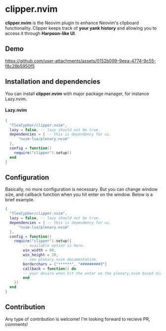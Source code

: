 # clipper.nvim
**clipper.nvim** is the Neovim plugin to enhance Neovim's clipboard functionality.
Clipper keeps track of **your yank history** and allowing you to access it through **Harpoon-like UI**.

## Demo

https://github.com/user-attachments/assets/0152b099-9eea-4774-9c55-f8c28b5950f5



## Installation and dependencies
You can install **clipper.nvim** with major package manager, for instance Lazy.nvim.
#### Lazy.nvim ####
```lua
{
  "TlexCypher/clipper.nvim",
  lazy = false, -- lazy should not be true.
  dependencies = { -- this is dependency for ui.
      "nvim-lua/plenary.nvim"
  },
  config = function()
    require("clipper").setup()
  end
}

```
## Configuration
Basically, no more configuration is necessary.
But you can change window size, and callback function when you hit enter on the window.
Below is a brief example.

```lua
{
  "TlexCypher/clipper.nvim",
  lazy = false, -- lazy should not be true.
  dependencies = { -- this is dependency for ui.
      "nvim-lua/plenary.nvim"
  },
  config = function()
    require("clipper").setup({
        -- available option is here.
        win_width = 80,
        win_height = 20,
        -- see plenary.nvim documentation.
        borderchars = {"******", "#########3"}
        callback = function() do
        -- your desire when hit the enter on the plenary.nvim based dialog.
        end
    })
  end
}
```

## Contribution
Any type of contribution is welcome!
I'm looking forward to recieve PR, comments!

